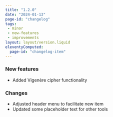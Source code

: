 ```yaml
---
title: "1.2.0"
date: "2024-01-13"
page-id: "changelog"
tags: 
 - minor
 - new-features
 - improvements
layout: layout/version.liquid
eleventyComputed:
  page-id: "changelog-item"
---
```

### New features
- Added Vigenère cipher functionality

### Changes
- Adjusted header menu to facilitate new item
- Updated some placeholder text for other tools